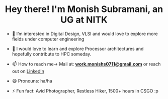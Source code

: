 <h1 align="center">Hey there! I'm Monish Subramani, an UG at NITK</h1>

- 👀 I’m interested in Digital Design, VLSI and would love to explore more fields under computer engineering
  
- 💞️ I would love to learn and explore Processor architectures and hopefully contribute to HPC someday.
  
- 📫 How to reach me-> Mail at: **work.monishs0711@gmail.com** or reach out on [LinkedIn](https://www.linkedin.com/in/monish-subramani-28ba27250/)
  
- 😄 Pronouns: ha/ha

- ⚡ Fun fact: Avid Photographer, Restless Hiker, 1500+ hours in CSGO :p
